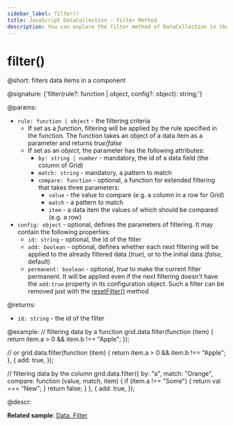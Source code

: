 ```yaml
---
sidebar_label: filter()
title: JavaScript DataCollection - filter Method 
description: You can explore the filter method of DataCollection in the documentation of the DHTMLX JavaScript UI library. Browse developer guides and API reference, try out code examples and live demos, and download a free 30-day evaluation version of DHTMLX Suite.
---
```


# filter()

@short: filters data items in a component

@signature: {'filter(rule?: function | object, config?: object): string;'}

@params:
- `rule: function | object` - the filtering criteria
    - If set as a *function*, filtering will be applied by the rule specified in the function. The function takes an object of a data item as a parameter and returns *true/false*
    - If set as an *object*, the parameter has the following attributes:
        - `by: string | number` - mandatory, the id of a data field (the column of Grid)
        - `match: string` - mandatory, a pattern to match
        - `compare: function` - optional, a function for extended filtering that takes three parameters:
            - `value` - the value to compare (e.g. a column in a row for Grid)
            - `match` - a pattern to match
            - `item` - a data item the values of which should be compared (e.g. a row)
- `config: object` - optional, defines the parameters of filtering. It may contain the following properties: 
    - `id: string` - optional, the id of the filter
    - `add: boolean` - optional, defines whether each next filtering will be applied to the already filtered data (<i>true</i>), or to the initial data (<i>false</i>, default)
    - `permanent: boolean` - optional, *true* to make the current filter permanent. It will be applied even if the next filtering doesn't have the `add:true` property in its configuration object. Such a filter can be removed just with the [resetFilter()](data_collection/api/datacollection_resetfilter_method.md) method
    
@returns:
- `id: string` - the id of the filter

@example:
// filtering data by a function
grid.data.filter(function (item) {
    return item.a > 0 && item.b !== "Apple";
});

// or
grid.data.filter(function (item) {
    return item.a > 0 && item.b !== "Apple";
}, {
    add: true,
});

// filtering data by the column
grid.data.filter({
    by: "a",
    match: "Orange",
    compare: function (value, match, item) {
        if (item.a !== "Some") {
            return val === "New";
        }
    return false;
    }
}, {
    add: true,
});

@descr:

**Related sample**: [Data. Filter](https://snippet.dhtmlx.com/csiwq3kj)


